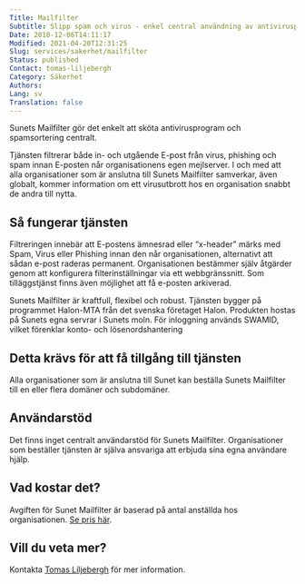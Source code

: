 ```yaml
---
Title: Mailfilter
Subtitle: Slipp spam och virus - enkel central användning av antivirusprogram och spamsortering 
Date: 2018-12-06T14:11:17
Modified: 2021-04-20T12:31:25
Slug: services/sakerhet/mailfilter
Status: published
Contact: tomas-liljebergh
Category: Säkerhet
Authors: 
Lang: sv
Translation: false
---
```


Sunets Mailfilter gör det enkelt att sköta antivirusprogram och spamsortering centralt.

Tjänsten filtrerar både in- och utgående E-post från virus, phishing och spam innan E-posten når organisationens egen mejlserver. I och med att alla organisationer som är anslutna till Sunets Mailfilter samverkar, även globalt, kommer information om ett virusutbrott hos en organisation snabbt de andra till nytta.

## Så fungerar tjänsten

Filtreringen innebär att E-postens ämnesrad eller “x-header” märks med Spam, Virus eller Phishing innan den når organisationen, alternativt att sådan e-post raderas permanent. Organisationen bestämmer själv åtgärder genom att konfigurera filterinställningar via ett webbgränssnitt. Som tilläggstjänst finns även möjlighet att få e-posten arkiverad.

Sunets Mailfilter är kraftfull, flexibel och robust. Tjänsten bygger på programmet Halon-MTA från det svenska företaget Halon. Produkten hostas på Sunets egna servrar i Sunets moln. För inloggning används SWAMID, vilket förenklar konto- och lösenordshantering

## Detta krävs för att få tillgång till tjänsten

Alla organisationer som är anslutna till Sunet kan beställa Sunets Mailfilter till en eller flera domäner och subdomäner.

## Användarstöd

Det finns inget centralt användarstöd för Sunets Mailfilter. Organisationer som beställer tjänsten är själva ansvariga att erbjuda sina egna användare hjälp.

## Vad kostar det?

Avgiften för Sunet Mailfilter är baserad på antal anställda hos organisationen. [Se pris här](https://wiki.sunet.se/display/Mailfilter/Pris).

## Vill du veta mer?

Kontakta [Tomas Liljebergh](mailto:tomas.liljebergh@sunet.se) för mer information.

